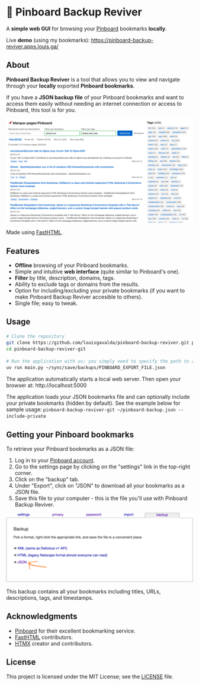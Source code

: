 # 📌 Pinboard Backup Reviver

A **simple web GUI** for browsing your [Pinboard](https://pinboard.in/) bookmarks **locally**.

Live **demo** (using my bookmarks): https://pinboard-backup-reviver.apps.louis.ga/

## About

**Pinboard Backup Reviver** is a tool that allows you to view and navigate through your **locally** exported **Pinboard bookmarks**.

If you have a **JSON backup file** of your Pinboard bookmarks and want to access them easily without needing an internet connection or access to Pinboard, this tool is for you.

![](./screenshot_pinboard_backup_reviver.png "Screenshot of PBR")

Made using [FastHTML](https://fastht.ml/).

## Features

- **Offline** browsing of your Pinboard bookmarks.
- Simple and intuitive **web interface** (quite similar to Pinboard's one).
- **Filter** by title, description, domains, tags.
- Ability to exclude tags or domains from the results.
- Option for including/excluding your private bookmarks (if you want to make Pinboard Backup Reviver accesible to others).
- Single file; easy to tweak.

## Usage

```bash
# Clone the repository
git clone https://github.com/louisgavalda/pinboard-backup-reviver.git pinboard-backup-reviver-git
cd pinboard-backup-reviver-git

# Run the application with uv; you simply need to specify the path to a JSON Pinboard backup
uv run main.py ~/sync/save/backups/PINBOARD_EXPORT_FILE.json
```

The application automatically starts a local web server.
Then open your browser at: http://localhost:5000

The application loads your JSON bookmarks file and can optionally include your private bookmarks (hidden by default).
See the example below for sample usage:
`pinboard-backup-reviver-git ~/pinboard-backup.json --include-private`

## Getting your Pinboard bookmarks

To retrieve your Pinboard bookmarks as a JSON file:

1. Log in to your [Pinboard account](https://pinboard.in).
2. Go to the settings page by clicking on the "settings" link in the top-right corner.
3. Click on the "backup" tab.
4. Under "Export", click on "JSON" to download all your bookmarks as a JSON file.
5. Save this file to your computer - this is the file you'll use with Pinboard Backup Reviver.

![](./screenshot_pinboard.png "Screenshot of PBR")

This backup contains all your bookmarks including titles, URLs, descriptions, tags, and timestamps.

## Acknowledgments

- [Pinboard](https://pinboard.in) for their excellent bookmarking service.
- [FastHTML](https://fastht.ml/) contributors.
- [HTMX](https://htmx.org/) creator and contributors.

## License

This project is licensed under the MIT License; see the [LICENSE](LICENSE) file.
